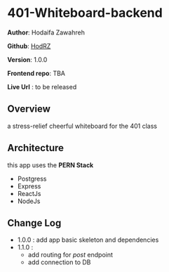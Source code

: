 # 401-Whiteboard-backend

**Author**: Hodaifa Zawahreh

**Github**: [HodRZ](https://github.com/HodRZ)

**Version**: 1.0.0

**Frontend repo**: TBA

**Live Url** : to be released

## Overview

a stress-relief cheerful whiteboard for the 401 class

<!-- ## Getting Started
 What are the steps that a user must take in order to build this app on their own machine and get it running? -->

## Architecture

this app uses the **PERN Stack**

- Postgress
- Express
- ReactJs
- NodeJs

## Change Log

- 1.0.0 : add app basic skeleton and dependencies
- 1.1.0 :
  - add routing for *post* endpoint
  - add connection to DB
 <!-- ## Credit and Collaborations -->
